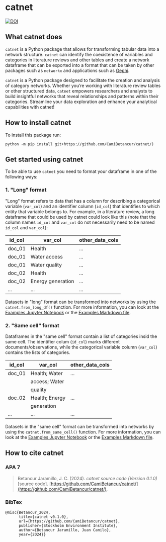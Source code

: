 # catnet
[![DOI](https://zenodo.org/badge/DOI/10.5281/zenodo.14031788.svg)](https://doi.org/10.5281/zenodo.14031788)

## What catnet does
`catnet` is a Python package that allows for transforming tabular data into a network structure. `catnet` can identify the coexistence of variables and categories in literature reviews and other tables and create a network dataframe that can be exported into a format that can be taken by other packages such as `networkx` and applications such as [Gephi](https://gephi.org/).

`catnet` is a Python package designed to facilitate the creation and analysis of category networks. Whether you’re working with literature review tables or other structured data, `catnet` empowers researchers and analysts to build insightful networks that reveal relationships and patterns within their categories. Streamline your data exploration and enhance your analytical capabilities with catnet!

## How to install catnet
To install this package run:

`python -m pip install git+https://github.com/CamiBetancur/catnet/)`

## Get started using catnet

To be able to use `catnet` you need to format your dataframe in one of the following ways:

### 1. **"Long" format**
"Long" format refers to data that has a column for describing a categorical variable (`var_col`) and an identifier column (`id_col`) that identifies to which entity that variable belongs to. For example, in a literature review, a long dataframe that could be used by catnet could look like this (note that the column names `id_col` and `var_col` do not necessarily need to be named `id_col` and `var_col`):

| id_col | var_col            | other_data_cols |
| ------ | ------------------ | --------------- |
| doc_01 | Health             | ...             |
| doc_01 | Water access       | ...             |
| doc_01 | Water quality      | ...             |
| doc_02 | Health             | ...             |
| doc_02 | Energy generation  | ...             |
|  ...   |   ...              | ...             |

Datasets in "long" format can be transformed into networks by using the `catnet.from_long_df()` function. For more information, you can look at the [Examples Jupyter Notebook](https://github.com/CamiBetancur/catnet/blob/main/Examples.ipynb) or the [Examples Markdown file](https://github.com/CamiBetancur/catnet/blob/main/Examples.md).

### 2. **"Same cell" format**
Dataframes in the "same cell" format contain a list of categories insid the same cell. The identifier colum (`id_col`) marks different documents/observations, while the categorical variable column (`var_col`) contains the lists of categories.

| id_col | var_col            | other_data_cols |
| ------ | ------------------ | --------------- |
| doc_01 | Health; Water      | ...             |
|        | access; Water      |                 |
|        | quality            |                 |
| doc_02 | Health; Energy     | ...             |
|        | generation         |                 |
|  ...   |   ...              | ...             |

Datasets in the "same cell" format can be transformed into networks by using the `catnet.from_same_cell()` function. For more information, you can look at the [Examples Jupyter Notebook](https://github.com/CamiBetancur/catnet/blob/main/Examples.ipynb) or the [Examples Markdown file](https://github.com/CamiBetancur/catnet/blob/main/Examples.md).

## How to cite catnet

### APA 7

>Betancur Jaramillo, J. C. (2024). _catnet source code (Version 0.1.0)_ [source code]. [https://github.com/CamiBetancur/catnet/](https://github.com/CamiBetancur/catnet/). 

### BibTex

```
@misc{Betancur_2024,  
      title={catnet v0.1.0},  
      url={https://github.com/CamiBetancur/catnet},  
      publisher={Stockholm Environment Institute},  
      author={Betancur Jaramillo, Juan Camilo},  
      year={2024}}  
```